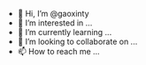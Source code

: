- 👋 Hi, I’m @gaoxinty
- 👀 I’m interested in ...
- 🌱 I’m currently learning ...
- 💞️ I’m looking to collaborate on ...
- 📫 How to reach me ...

<!---
gaoxinty/gaoxinty is a ✨ special ✨ repository because its `README.md` (this file) appears on your GitHub profile.
You can click the Preview link to take a look at your changes.
--->
